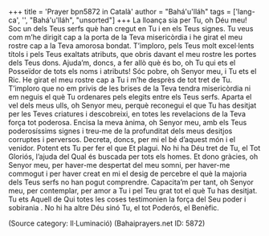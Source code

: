 +++
title = 'Prayer bpn5872 in Català'
author = "Bahá'u'lláh"
tags = ['lang-ca', '', "Bahá'u'lláh", "unsorted"]
+++
La lloança sia per Tu, oh Déu meu! Soc un dels Teus serfs què han cregut en Tu i en els Teus signes. Tu veus com m’he dirigit cap a la porta de la Teva misericòrdia i he girat el meu rostre cap a la Teva amorosa bondat. T’imploro, pels Teus molt excel·lents títols i pels Teus exaltats atributs, que obris davant el meu rostre les portes dels Teus dons. Ajuda’m, doncs, a fer allò què és bo, oh Tu qui ets el Posseïdor de tots els noms i atributs! 
Sóc pobre, oh Senyor meu, i Tu ets el Ric. He girat el meu rostre cap a Tu i m’he desprès de tot tret de Tu. T’imploro que no em privis de les brises de la Teva tendra misericòrdia ni em neguis el què Tu ordenares pels elegits entre els Teus serfs.
Aparta el vel dels meus ulls, oh Senyor meu, perquè reconegui el que Tu has desitjat per les Teves criatures i descobreixi, en totes les revelacions de la Teva força tot poderosa. Encisa la meva ànima, oh Senyor meu, amb els Teus poderosíssims signes i treu-me de la profunditat dels meus desitjos corruptes i perversos. Decreta, doncs, per mi el bé d’aquest món i el venidor. Potent ets Tu per fer el que Et plagui. No hi ha Déu tret de Tu, el Tot Gloriós, l’ajuda del Qual és buscada per tots els homes. 
Et dono gràcies, oh Senyor meu, per haver-me despertat del meu somni, per haver-me commogut i per haver creat en mi el desig de percebre el què la majoria dels Teus serfs no han pogut comprendre. Capacita’m per tant, oh Senyor meu, per contemplar, per amor a Tu i pel Teu grat tot el què Tu has desitjat. Tu ets Aquell de Qui totes les coses testimonien la força del Seu poder i sobirania . No hi ha altre Déu sinó Tu, el tot Poderós, el Benèfic.

(Source category: Il·Luminació)
(Bahaiprayers.net ID: 5872)
